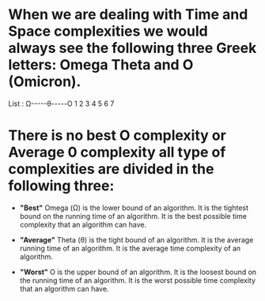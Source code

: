 # When we are dealing with Time and Space complexities we would always see the following three Greek letters: Omega Theta and O (Omicron).

List :
Ω-----θ-----O
1 2 3 4 5 6 7

# There is no best O complexity or Average 0 complexity all type of complexities are divided in the following three:

- **"Best"** Omega (Ω) is the lower bound of an algorithm. It is the tightest bound on the running time of an algorithm. It is the best possible time complexity that an algorithm can have.

- **"Average"** Theta (θ) is the tight bound of an algorithm. It is the average running time of an algorithm. It is the average time complexity of an algorithm.

- **"Worst"** O is the upper bound of an algorithm. It is the loosest bound on the running time of an algorithm. It is the worst possible time complexity that an algorithm can have.
